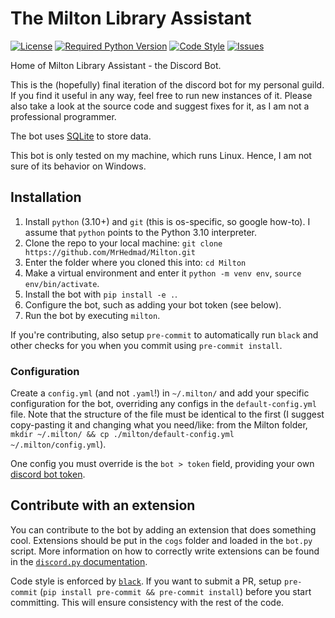 # The Milton Library Assistant
[![License](https://img.shields.io/github/license/MrHedmad/Milton-Library-Assistant?style=flat-square)](https://choosealicense.com/licenses/mit/)
[![Required Python Version](https://img.shields.io/badge/Python-3.10-blue)](https://python.org)
[![Code Style](https://img.shields.io/badge/style-Black-black?style=flat-square)](https://github.com/psf/black)
[![Issues](https://img.shields.io/github/issues/mrhedmad/milton?style=flat-square)](https://github.com/MrHedmad/Milton/issues)

Home of Milton Library Assistant - the Discord Bot.

This is the (hopefully) final iteration of the discord bot for my personal guild. If you find it useful in any way, feel free to run new instances of it. Please also take a look at the source code and suggest fixes for it, as I am not a professional programmer.

The bot uses [SQLite](https://https://www.sqlite.org/index.html/) to store data.

This bot is only tested on my machine, which runs Linux. Hence, I am not sure of its behavior on Windows.

## Installation

1. Install `python` (3.10+) and `git` (this is os-specific, so google how-to). I assume that `python` points to the Python 3.10 interpreter.
2. Clone the repo to your local machine: `git clone https://github.com/MrHedmad/Milton.git`
3. Enter the folder where you cloned this into: `cd Milton`
4. Make a virtual environment and enter it `python -m venv env`, `source env/bin/activate`.
5. Install the bot with `pip install -e .`.
5. Configure the bot, such as adding your bot token (see below).
6. Run the bot by executing `milton`.

If you're contributing, also setup `pre-commit` to automatically run `black` and other checks for you when you commit using `pre-commit install`.

### Configuration

Create a `config.yml` (and not `.yaml`!) in `~/.milton/` and add your specific configuration for the bot, overriding any configs in the `default-config.yml` file. Note that the structure of the file must be identical to the first (I suggest copy-pasting it and changing what you need/like: from the Milton folder, `mkdir ~/.milton/ && cp ./milton/default-config.yml ~/.milton/config.yml`).

One config you must override is the `bot > token` field, providing your own [discord bot token](https://discord.com/developers/applications).

## Contribute with an extension

You can contribute to the bot by adding an extension that does something cool.
Extensions should be put in the `cogs` folder and loaded in the `bot.py` script.
More information on how to correctly write extensions can be found in the [`discord.py` documentation](https://discordpy.readthedocs.io/en/latest/).

Code style is enforced by [`black`](https://github.com/psf/black).
If you want to submit a PR, setup `pre-commit` (`pip install pre-commit && pre-commit install`) before you start committing.
This will ensure consistency with the rest of the code.

